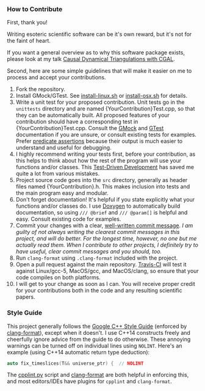 ### How to Contribute ###

First, thank you!

Writing esoteric scientific software can be it's own reward, but it's not for the faint of heart.

If you want a general overview as to why this software package exists, please look at my talk [Causal Dynamical Triangulations with CGAL][12].

Second, here are some simple guidelines that will make it easier on me to process and accept your contributions.

1. Fork the repository.
2. Install GMock/GTest. See [install-linux.sh][1] or [install-osx.sh][2] for details.
3. Write a unit test for your proposed contribution. Unit tests go in the `unittests` directory and are named \{YourContribution\}Test.cpp, so that they can be automatically built. All proposed features of your contribution should have a corresponding test in \{YourContribution\}Test.cpp. Consult the [GMock][3] and [GTest][4] documentation if you are unsure, or consult existing tests for examples. Prefer [predicate assertions][5] because their output is much easier to understand and useful for debugging.
4. I highly recommend writing your tests first, before your contribution, as this helps to think about how the rest of the program will use your functions and/or classes. This [Test-Driven Development][6] has saved me quite a lot from various mistakes.
5. Project source code goes into the `src` directory, generally as header files named \{YourContribution\}.h. This makes inclusion into tests and the main program easy and modular.
6. Don't forget documentation! It's helpful if you state explicitly what your functions and/or classes do. I use [Doxygen][7] to automatically build documentation, so using `/// @brief` and `/// @param[]` is helpful and easy. Consult existing code for examples.
7. Commit your changes with a clear, [well-written commit message][8]. _I am guilty of not always writing the clearest commit messages in this project, and will do better. For the longest time, however, no one but me actually read them. When I contribute to other projects, I definitely try to have useful, clear commit messages and you should, too._
8. Run `clang-format` using `.clang-format` included with the project.
9. Open a pull request against the main repository. [Travis-CI][9] will test it against Linux/gcc-5, MacOS/gcc, and MacOS/clang, so ensure that your code compiles on both platforms.
10. I will get to your change as soon as I can. You will receive proper credit for your contributions both in the code and any resulting scientific papers.

### Style Guide ###

This project generally follows the [Google C++ Style Guide][10] (enforced by [clang-format][13]), except when it doesn't. I use C++14 constructs freely and cheerfully ignore advice from the guide to do otherwise. These annoying warnings can be turned off on individual lines using `NOLINT`. Here's an example (using C++14 automatic return type deduction):

```C++
auto fix_timeslices(T&& universe_ptr) {  // NOLINT
```
The [cpplint.py][11] script and [clang-format][13] are both helpful in enforcing this, and most editors/IDEs have plugins for `cpplint` and `clang-format`.

[1]: https://github.com/acgetchell/CDT-plusplus/blob/master/install-linux.sh
[2]: https://github.com/acgetchell/CDT-plusplus/blob/master/install-osx.sh
[3]: https://github.com/google/googletest/blob/master/googlemock/README.md
[4]: https://github.com/google/googletest/blob/master/googletest/docs/Primer.md
[5]: https://github.com/google/googletest/blob/master/googletest/docs/V1_7_AdvancedGuide.md#predicate-assertions-for-better-error-messages
[6]: http://alexott.net/en/cpp/CppTestingIntro.html
[7]: http://doxygen.org
[8]: http://chris.beams.io/posts/git-commit/
[9]: https://travis-ci.org
[10]: https://google.github.io/styleguide/cppguide.html
[11]: https://raw.githubusercontent.com/google/styleguide/gh-pages/cpplint/cpplint.py
[12]: http://slides.com/adamgetchell/causal-dynamical-triangulations/#/
[13]: http://llvm.org/releases/3.6.0/tools/clang/docs/ClangFormatStyleOptions.html